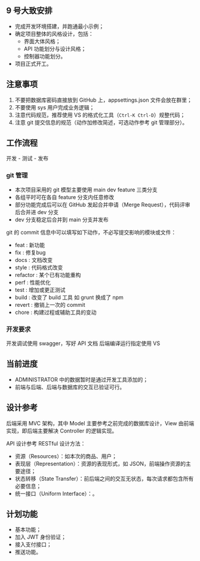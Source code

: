## 9 号大致安排

- 完成开发环境搭建，并跑通最小示例；
- 确定项目整体的风格设计，包括：
    - 界面大体风格；
    - API 功能划分与设计风格；
    - 控制器功能划分。
- 项目正式开工。

## 注意事项

1. 不要把数据库密码直接放到 GitHub 上，appsettings.json 文件会放在群里；
2. 不要使用 sys 用户完成业务逻辑；
3. 注意代码规范，推荐使用 VS 的格式化工具（`Ctrl-K Ctrl-D`）规整代码；
4. 注意 git 提交信息的规范（动作加修改简述，可选动作参考 git 管理部分）。

## 工作流程

开发 - 测试 - 发布

### git 管理

- 本次项目采用的 git 模型主要使用 main dev feature 三类分支
- 各组平时可在各自 feature 分支内任意修改
- 部分功能完成后可以在 GitHub 发起合并申请（Merge Request），代码评审后合并进 dev 分支
- dev 分支稳定后合并到 main 分支并发布

git 的 commit 信息中可以填写如下动作，不必写提交影响的模块或文件：
- feat : 新功能
- fix : 修复bug
- docs : 文档改变
- style : 代码格式改变
- refactor : 某个已有功能重构
- perf : 性能优化
- test : 增加或更正测试
- build : 改变了 build 工具 如 grunt 换成了 npm
- revert : 撤销上一次的 commit
- chore : 构建过程或辅助工具的变动

### 开发要求

开发调试使用 swagger，写好 API 文档
后端编译运行指定使用 VS

## 当前进度

- ADMINISTRATOR 中的数据暂时是通过开发工具添加的；
- 前端与后端、后端与数据库的交互已验证可行。

## 设计参考

后端采用 MVC 架构，其中 Model 主要参考之前完成的数据库设计，View 由前端实现，即后端主要解决 Controller 的逻辑实现。

API 设计参考 RESTful 设计方法：
- 资源（Resources）：如本次的商品、用户；
- 表现层（Representation）：资源的表现形式，如 JSON，前端操作资源的主要途径；
- 状态转移（State Transfer）：前后端之间的交互无状态，每次请求都包含所有必要信息；
- 统一接口（Uniform Interface）：。

## 计划功能

- 基本功能；
- 加入 JWT 身份验证；
- 接入支付接口；
- 推送功能。

